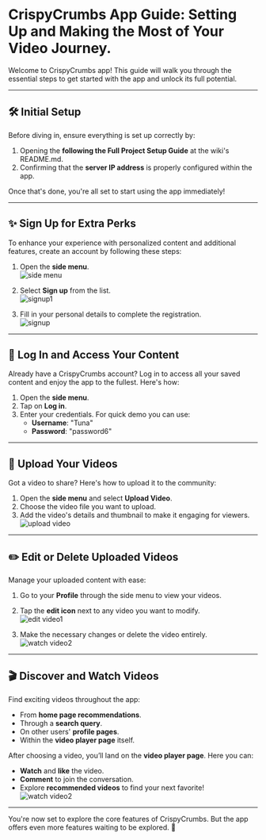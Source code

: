 # CrispyCrumbs App Guide: Setting Up and Making the Most of Your Video Journey.

Welcome to CrispyCrumbs app! This guide will walk you through the essential steps to get started with the app and unlock its full potential.

---

## 🛠 Initial Setup

Before diving in, ensure everything is set up correctly by:
1. Opening the **following the Full Project Setup Guide** at the wiki's README.md.
2. Confirming that the **server IP address** is properly configured within the app.

Once that's done, you're all set to start using the app immediately!

---

## ✨ Sign Up for Extra Perks  

To enhance your experience with personalized content and additional features, create an account by following these steps:

1. Open the **side menu**.  
   ![side menu](photos/androidsidemenu.png)

2. Select **Sign up** from the list.  
   ![signup1](photos/androidsignup1.png)

3. Fill in your personal details to complete the registration.  
   ![signup](photos/androidsignup2.png)

---

## 🔐 Log In and Access Your Content  

Already have a CrispyCrumbs account? Log in to access all your saved content and enjoy the app to the fullest. Here's how:  

1. Open the **side menu**.
2. Tap on **Log in**.
3. Enter your credentials. For quick demo you can use:  
   - **Username**: "Tuna"  
   - **Password**: "password6"

---

## 🎥 Upload Your Videos  

Got a video to share? Here's how to upload it to the community:  

1. Open the **side menu** and select **Upload Video**.  
2. Choose the video file you want to upload.  
3. Add the video's details and thumbnail to make it engaging for viewers.  
   ![upload video](photos/androiduploadvideo.png)

---

## ✏️ Edit or Delete Uploaded Videos  

Manage your uploaded content with ease:  

1. Go to your **Profile** through the side menu to view your videos.  
2. Tap the **edit icon** next to any video you want to modify.  
   ![edit video1](photos/androideditvideo1.png)

3. Make the necessary changes or delete the video entirely.  
   ![watch video2](photos/androidwatchvideo2.png)

---

## 🎬 Discover and Watch Videos  

Find exciting videos throughout the app:  
- From **home page recommendations**.  
- Through a **search query**.
- On other users' **profile pages**.  
- Within the **video player page** itself.  

After choosing a video, you’ll land on the **video player page**. Here you can:  
- **Watch** and **like** the video.  
- **Comment** to join the conversation.  
- Explore **recommended videos** to find your next favorite!  
   ![watch video2](photos/androidwatchvideo2.png)

---

You're now set to explore the core features of CrispyCrumbs. But the app offers even more features waiting to be explored. 🚀  
